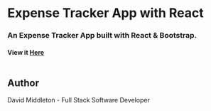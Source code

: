 # Expense Tracker App with React

### An Expense Tracker App built with React & Bootstrap.

#### View it [Here](https://middleton-expense-tracker.herokuapp.com/)

![]()


##### 

## Author
David Middleton - Full Stack Software Developer

